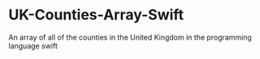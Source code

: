 # UK-Counties-Array-Swift
An array of all of the counties in the United Kingdom in the programming language swift
